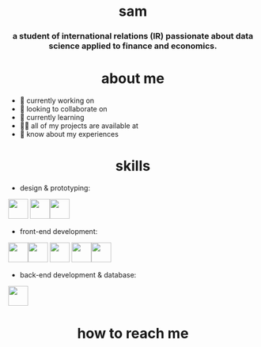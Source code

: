 <!--
**samttsummer/samttsummer** is a ✨ _special_ ✨ repository because its `README.md` (this file) appears on your GitHub profile. -->

<h1 align="center">sam</h1>
<h3 align="center">a student of international relations (IR) passionate about data science applied to finance and economics.</h3>

<h1 align="center">about me</h1>

- 🔭 currently working on
- 🤝 looking to collaborate on
- 🌱 currently learning
- 👨‍💻 all of my projects are available at
- 📄 know about my experiences

<h1 align="center">skills</h1>

- design & prototyping:

<img src="https://cdn.jsdelivr.net/gh/devicons/devicon@latest/icons/photoshop/photoshop-original.svg" width="40" height="40"/> <img src="https://cdn.jsdelivr.net/gh/devicons/devicon@latest/icons/xd/xd-original.svg" width="40" height="40"/><img src="https://cdn.jsdelivr.net/gh/devicons/devicon@latest/icons/figma/figma-original.svg" width="40" height="40"/>

- front-end development:

<img src="https://cdn.jsdelivr.net/gh/devicons/devicon@latest/icons/html5/html5-plain.svg" width="40" height="40"/><img src="https://cdn.jsdelivr.net/gh/devicons/devicon@latest/icons/typescript/typescript-original.svg" width="40" height="40"/> <img src="https://cdn.jsdelivr.net/gh/devicons/devicon@latest/icons/javascript/javascript-original.svg" width="40" height="40"/> <img src="https://cdn.jsdelivr.net/gh/devicons/devicon@latest/icons/react/react-original.svg" width="40" height="40"/><img src="https://cdn.jsdelivr.net/gh/devicons/devicon@latest/icons/css3/css3-plain.svg" width="40" height="40"/>

- back-end development & database:

<img src="https://cdn.jsdelivr.net/gh/devicons/devicon@latest/icons/python/python-original.svg" width="40" height="40"/>
<h1 align="center">how to reach me</h1>

